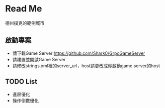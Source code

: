 # Read Me
德州撲克的範例城市

## 啟動專案
* 請下載Game Server https://github.com/Shark0/GrpcGameServer
* 請建置並開啟Game Server
* 請修改strings.xml裡的server_url，host請更改成你啟動game server的host

## TODO List
* 進房優化
* 操作倒數優化